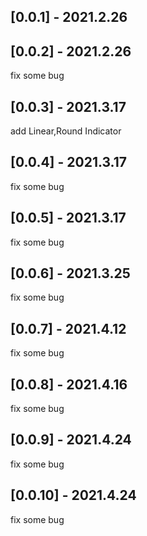 ## [0.0.1] - 2021.2.26
## [0.0.2] - 2021.2.26
fix some bug
## [0.0.3] - 2021.3.17
add Linear,Round Indicator
## [0.0.4] - 2021.3.17
fix some bug
## [0.0.5] - 2021.3.17
fix some bug
## [0.0.6] - 2021.3.25
fix some bug
## [0.0.7] - 2021.4.12
fix some bug
## [0.0.8] - 2021.4.16
fix some bug
## [0.0.9] - 2021.4.24
fix some bug
## [0.0.10] - 2021.4.24
fix some bug

